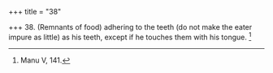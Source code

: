 +++
title = "38"

+++
38. (Remnants of food) adhering to the teeth (do not make the eater impure as little) as his teeth, except if he touches them with his tongue. [^30] 


[^30]:  Manu V, 141.
